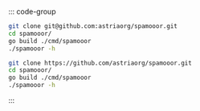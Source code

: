 <!-- markdownlint-disable MD041 -->

::: code-group
```bash [SSH]
git clone git@github.com:astriaorg/spamooor.git
cd spamooor/
go build ./cmd/spamooor
./spamooor -h
```

```bash [HTTPS]
git clone https://github.com/astriaorg/spamooor.git
cd spamooor/
go build ./cmd/spamooor
./spamooor -h
```
:::

<!-- <Tabs>
  <TabItem value="SSH" label="SSH" default> </TabItem>
  <TabItem value="HTTPS" label="HTTPS> </TabItem>
</Tabs> -->
